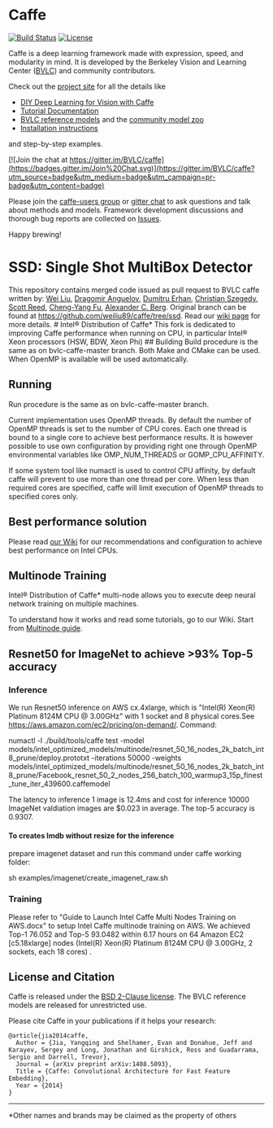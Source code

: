 # Caffe
[![Build Status](https://travis-ci.org/BVLC/caffe.svg?branch=master)](https://travis-ci.org/BVLC/caffe)
[![License](https://img.shields.io/badge/license-BSD-blue.svg)](LICENSE)

Caffe is a deep learning framework made with expression, speed, and modularity in mind.
It is developed by the Berkeley Vision and Learning Center ([BVLC](http://bvlc.eecs.berkeley.edu)) and community contributors.

Check out the [project site](http://caffe.berkeleyvision.org) for all the details like
- [DIY Deep Learning for Vision with Caffe](https://docs.google.com/presentation/d/1UeKXVgRvvxg9OUdh_UiC5G71UMscNPlvArsWER41PsU/edit#slide=id.p)
- [Tutorial Documentation](http://caffe.berkeleyvision.org/tutorial/)
- [BVLC reference models](http://caffe.berkeleyvision.org/model_zoo.html) and the [community model zoo](https://github.com/BVLC/caffe/wiki/Model-Zoo)
- [Installation instructions](https://github.com/intel/caffe/wiki/Installation)

and step-by-step examples.

[![Join the chat at https://gitter.im/BVLC/caffe](https://badges.gitter.im/Join%20Chat.svg)](https://gitter.im/BVLC/caffe?utm_source=badge&utm_medium=badge&utm_campaign=pr-badge&utm_content=badge)

Please join the [caffe-users group](https://groups.google.com/forum/#!forum/caffe-users) or [gitter chat](https://gitter.im/BVLC/caffe) to ask questions and talk about methods and models.
Framework development discussions and thorough bug reports are collected on [Issues](https://github.com/BVLC/caffe/issues).

Happy brewing!


# SSD: Single Shot MultiBox Detector
This repository contains merged code issued as pull request to BVLC caffe written by:
[Wei Liu](http://www.cs.unc.edu/~wliu/), [Dragomir Anguelov](https://www.linkedin.com/in/dragomiranguelov), [Dumitru Erhan](http://research.google.com/pubs/DumitruErhan.html), [Christian Szegedy](http://research.google.com/pubs/ChristianSzegedy.html), [Scott Reed](http://www-personal.umich.edu/~reedscot/), [Cheng-Yang Fu](http://www.cs.unc.edu/~cyfu/), [Alexander C. Berg](http://acberg.com).  Original branch can be found at https://github.com/weiliu89/caffe/tree/ssd.  Read our [wiki page](https://github.com/intel/caffe/wiki/SSD:-Single-Shot-MultiBox-Detector) for more details.  # Intel® Distribution of Caffe* This fork is dedicated to improving Caffe performance when running on CPU, in particular Intel® Xeon processors (HSW, BDW, Xeon Phi) ## Building Build procedure is the same as on bvlc-caffe-master branch. Both Make and CMake can be used.
When OpenMP is available will be used automatically.

## Running
Run procedure is the same as on bvlc-caffe-master branch.

Current implementation uses OpenMP threads. By default the number of OpenMP threads is set
to the number of CPU cores. Each one thread is bound to a single core to achieve best
performance results. It is however possible to use own configuration by providing right
one through OpenMP environmental variables like OMP_NUM_THREADS or GOMP_CPU_AFFINITY.

If some system tool like numactl is used to control CPU affinity, by default caffe will prevent
to use more than one thread per core. When less than required cores are specified, caffe will
limit execution of OpenMP threads to specified cores only.

## Best performance solution
Please read [our Wiki](https://github.com/intel/caffe/wiki/Recommendations-to-achieve-best-performance) for our recommendations and configuration to achieve best performance on Intel CPUs. 

## Multinode Training
Intel® Distribution of Caffe* multi-node allows you to execute deep neural network training on multiple machines.

To understand how it works and read some tutorials, go to our Wiki. Start from [Multinode guide](https://github.com/intel/caffe/wiki/Multinode-guide).

## Resnet50 for ImageNet to achieve >93% Top-5 accuracy 
### Inference
We run Resnet50 inference on AWS cx.4xlarge, which is "Intel(R) Xeon(R) Platinum 8124M CPU @ 3.00GHz" with 1 socket and 8 physical cores.See https://aws.amazon.com/ec2/pricing/on-demand/. Command:

   numactl -l ./build/tools/caffe test -model models/intel_optimized_models/multinode/resnet_50_16_nodes_2k_batch_int8_prune/deploy.prototxt -iterations 50000 -weights models/intel_optimized_models/multinode/resnet_50_16_nodes_2k_batch_int8_prune/Facebook_resnet_50_2_nodes_256_batch_100_warmup3_15p_finest_tune_iter_439600.caffemodel

The latency to inference 1 image is 12.4ms and cost for inference 10000 ImageNet valdiation images are $0.023 in average. The top-5 accuracy is 0.9307. 

#### To creates lmdb without resize for the inference
   prepare imagenet dataset and run this command under caffe working folder:
 
   sh examples/imagenet/create_imagenet_raw.sh

### Training
Please refer to "Guide to Launch Intel Caffe Multi Nodes Training on AWS.docx" to setup Intel Caffe multinode training on AWS. We achieved Top-1 76.052 and Top-5 93.0482 within 6.17 hours on 64 Amazon EC2 [c5.18xlarge] nodes (Intel(R) Xeon(R) Platinum 8124M CPU @ 3.00GHz, 2 sockets, each 18 cores) .

## License and Citation
Caffe is released under the [BSD 2-Clause license](https://github.com/BVLC/caffe/blob/master/LICENSE).
The BVLC reference models are released for unrestricted use.

Please cite Caffe in your publications if it helps your research:

    @article{jia2014caffe,
      Author = {Jia, Yangqing and Shelhamer, Evan and Donahue, Jeff and Karayev, Sergey and Long, Jonathan and Girshick, Ross and Guadarrama, Sergio and Darrell, Trevor},
      Journal = {arXiv preprint arXiv:1408.5093},
      Title = {Caffe: Convolutional Architecture for Fast Feature Embedding},
      Year = {2014}
    }

***
 *Other names and brands may be claimed as the property of others



